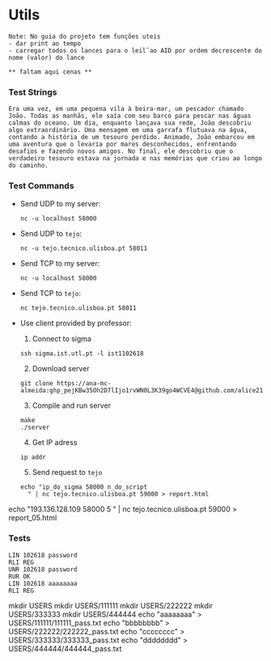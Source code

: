 # Utils

```
Note: No guia do projeto tem funções uteis
- dar print ao tempo
- carregar todos os lances para o leil˜ao AID por ordem decrescente do nome (valor) do lance

** faltam aqui cenas **
```

### Test Strings

```
Era uma vez, em uma pequena vila à beira-mar, um pescador chamado João. Todas as manhãs, ele saía com seu barco para pescar nas águas calmas do oceano. Um dia, enquanto lançava sua rede, João descobriu algo extraordinário. Uma mensagem em uma garrafa flutuava na água, contando a história de um tesouro perdido. Animado, João embarcou em uma aventura que o levaria por mares desconhecidos, enfrentando desafios e fazendo novos amigos. No final, ele descobriu que o verdadeiro tesouro estava na jornada e nas memórias que criou ao longo do caminho.
```

### Test Commands

- Send UDP to my server:

  ```
  nc -u localhost 58000
  ```

- Send UDP to `tejo`:

  ```
  nc -u tejo.tecnico.ulisboa.pt 58011
  ```

- Send TCP to my server:

  ```
  nc -u localhost 58000
  ```

- Send TCP to `tejo`:

  ```
  nc tejo.tecnico.ulisboa.pt 58011
  ```

- Use client provided by professor:

  1. Connect to sigma

  ```
  ssh sigma.ist.utl.pt -l ist1102618
  ```

  2. Download server

  ```
  git clone https://ana-mc-almeida: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@github.com/alice21mota/RC.git
  ```

  3. Compile and run server

  ```
  make
  ./server
  ```

  4. Get IP adress

  ```
  ip addr
  ```

  5. Send request to `tejo`

  ```
  echo "ip_do_sigma 58000 n_do_script
    " | nc tejo.tecnico.ulisboa.pt 59000 > report.html
  ```

echo "193.136.128.109 58000 5
" | nc tejo.tecnico.ulisboa.pt 59000 > report_05.html

### Tests

```
LIN 102618 password
RLI REG
UNR 102618 password
RUR OK
LIN 102618 aaaaaaaa
RLI REG
```

mkdir USERS
mkdir USERS/111111
mkdir USERS/222222
mkdir USERS/333333
mkdir USERS/444444
echo "aaaaaaaa" > USERS/111111/111111_pass.txt
echo "bbbbbbbb" > USERS/222222/222222_pass.txt
echo "cccccccc" > USERS/333333/333333_pass.txt
echo "dddddddd" > USERS/444444/444444_pass.txt
